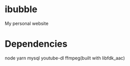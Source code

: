 # ibubble
My personal website

# Dependencies
node
yarn
mysql
youtube-dl
ffmpeg(built with libfdk_aac)
<!-- python and mutagen -->
